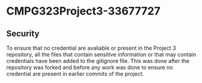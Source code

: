 # CMPG323Project3-33677727



## Security
To ensure that no credential are avaliable or present in the Project 3 repository, all the files that contain sensitive information or that may contain credentials have been added to the gitignore file. This was done after the repository was forked and before any work was done to ensure no credential are present in earlier commits of the project.
